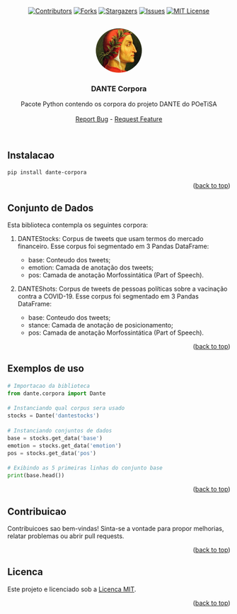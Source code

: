 <a name="readme-top"></a>

<div align="center">

[![Contributors][contributors-shield]][contributors-url]
[![Forks][forks-shield]][forks-url]
[![Stargazers][stars-shield]][stars-url]
[![Issues][issues-shield]][issues-url]
[![MIT License][license-shield]][license-url]

</div>

<br />
<div align="center">
  <a href="https://github.com/DANTE-POeTiSA/dante-corpora">
    <img src="https://github.com/DANTE-POeTiSA/dante-corpora/blob/main/images/dante.png?raw=true" alt="Logo"  height="100" style="border-radius:50%">
  </a>

<h3 align="center">DANTE Corpora</h3>

  <p align="center">
    Pacote Python contendo os corpora do projeto DANTE do POeTiSA
    <br />
    <br />
    <a href="https://github.com/DANTE-POeTiSA/dante-corpora/issues">Report Bug</a>
    -
    <a href="https://github.com/DANTE-POeTiSA/dante-corpora/issues">Request Feature</a>
  </p>
</div>

<br />

## Instalacao

```
pip install dante-corpora
```

<p align="right">(<a href="#readme-top">back to top</a>)</p>

## Conjunto de Dados

Esta biblioteca contempla os seguintes corpora:

1. DANTEStocks: Corpus de tweets que usam termos do mercado financeiro. Esse corpus foi segmentado em 3 Pandas DataFrame:
    - base: Conteudo dos tweets;
    - emotion: Camada de anotação dos tweets;
    - pos: Camada de anotação Morfossintática (Part of Speech).

2. DANTEShots: Corpus de tweets de pessoas políticas sobre a vacinação contra a COVID-19. Esse corpus foi segmentado em 3 Pandas DataFrame:
    - base: Conteudo dos tweets;
    - stance: Camada de anotação de posicionamento;
    - pos: Camada de anotação Morfossintática (Part of Speech).


<p align="right">(<a href="#readme-top">back to top</a>)</p>


## Exemplos de uso

```python
# Importacao da biblioteca
from dante.corpora import Dante

# Instanciando qual corpus sera usado
stocks = Dante('dantestocks')

# Instanciando conjuntos de dados 
base = stocks.get_data('base')
emotion = stocks.get_data('emotion')
pos = stocks.get_data('pos')

# Exibindo as 5 primeiras linhas do conjunto base
print(base.head())
```


<p align="right">(<a href="#readme-top">back to top</a>)</p>

## Contribuicao

Contribuicoes sao bem-vindas! Sinta-se a vontade para propor melhorias, relatar problemas ou abrir pull requests.

<p align="right">(<a href="#readme-top">back to top</a>)</p>

## Licenca

Este projeto e licenciado sob a [Licenca MIT](LICENSE).

<p align="right">(<a href="#readme-top">back to top</a>)</p>

[contributors-shield]: https://img.shields.io/github/contributors/DANTE-POeTiSA/dante-corpora.svg?style=for-the-badge
[contributors-url]: https://github.com/DANTE-POeTiSA/dante-corpora/graphs/contributors
[forks-shield]: https://img.shields.io/github/forks/DANTE-POeTiSA/dante-corpora.svg?style=for-the-badge
[forks-url]: https://github.com/DANTE-POeTiSA/dante-corpora/network/members
[stars-shield]: https://img.shields.io/github/stars/DANTE-POeTiSA/dante-corpora.svg?style=for-the-badge
[stars-url]: https://github.com/DANTE-POeTiSA/dante-corpora/stargazers
[issues-shield]: https://img.shields.io/github/issues/DANTE-POeTiSA/dante-corpora.svg?style=for-the-badge
[issues-url]: https://github.com/DANTE-POeTiSA/dante-corpora/issues
[license-shield]: https://img.shields.io/github/license/DANTE-POeTiSA/dante-corpora.svg?style=for-the-badge
[license-url]: https://github.com/DANTE-POeTiSA/dante-corpora/blob/master/LICENSE.txt